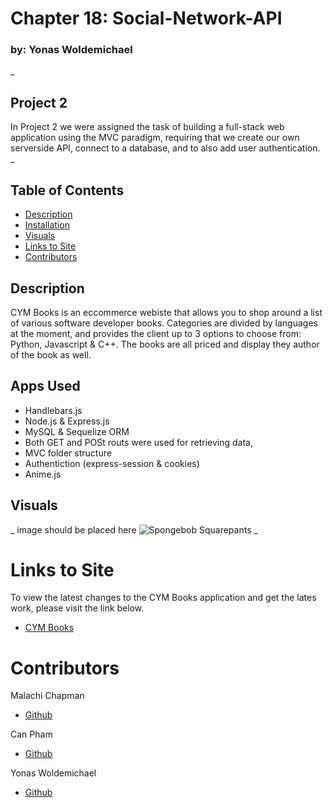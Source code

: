 # Chapter 18: Social-Network-API

### by: Yonas Woldemichael
_

## Project 2
In Project 2 we were assigned the task of building a full-stack web application using the MVC paradigm, requiring that we create our own serverside API, connect to a database, and to also add user authentication.
_

## Table of Contents
 - [Description](#description)
 - [Installation](#installation)
 - [Visuals](#visuals)
 - [Links to Site](#Links_to_Site)
 - [Contributors](#Contributors)

 ## Description
CYM Books is an eccommerce webiste that allows you to shop around a list of various software developer books. Categories are divided by languages at the moment, and provides the client up to 3 options to choose from: Python, Javascript & C++. The books are all priced and display they author of the book as well.


 ## Apps Used
- Handlebars.js
- Node.js & Express.js
- MySQL & Sequelize ORM
- Both GET and POSt routs were used for retrieving data,
- MVC folder structure
- Authentiction (express-session & cookies)
- Anime.js


 ## Visuals
_
image should be placed here
![Spongebob Squarepants](https://c.tenor.com/D4aKcpzBNnMAAAAC/spongebob-meme.gif)
_

# Links to Site
To view the latest changes to the CYM Books application and get the lates work, please visit the link below.

- [CYM Books](https://www.google.com)


# Contributors

 Malachi Chapman
 - [Github]()

 Can Pham
 - [Github]()

Yonas Woldemichael
- [Github]()
